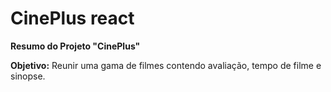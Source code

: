 # CinePlus react

**Resumo do Projeto "CinePlus"**

**Objetivo:** Reunir uma gama de filmes contendo avaliação, tempo de filme e sinopse.

